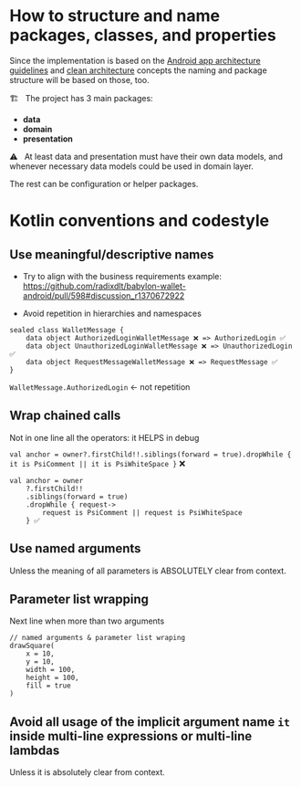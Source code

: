 # How to structure and name packages, classes, and properties
Since the implementation is based on the [Android app architecture guidelines](https://developer.android.com/topic/architecture) and [clean architecture](https://www.raywenderlich.com/3595916-clean-architecture-tutorial-for-android-getting-started) concepts
the naming and package structure will be based on those, too.

🏗️ &nbsp; The project has 3 main packages:
- **data**
- **domain**
- **presentation**

⚠️ &nbsp; At least data and presentation must have their own data models, and whenever necessary data models could be used in domain layer.

The rest can be configuration or helper packages.


# Kotlin conventions and codestyle
## Use meaningful/descriptive names 

- Try to align with the business requirements example: https://github.com/radixdlt/babylon-wallet-android/pull/598#discussion_r1370672922   

- Avoid repetition in hierarchies and namespaces
```
sealed class WalletMessage {
    data object AuthorizedLoginWalletMessage ❌ => AuthorizedLogin ✅
    data object UnauthorizedLoginWalletMessage ❌ => UnauthorizedLogin ✅
    data object RequestMessageWalletMessage ❌ => RequestMessage ✅
}
```

`WalletMessage.AuthorizedLogin` <- not repetition


## Wrap chained calls

Not in one line all the operators: it HELPS in debug

`val anchor = owner?.firstChild!!.siblings(forward = true).dropWhile { it is PsiComment || it is PsiWhiteSpace }` ❌
```
val anchor = owner
    ?.firstChild!!
    .siblings(forward = true)
    .dropWhile { request->
        request is PsiComment || request is PsiWhiteSpace 
    } ✅
```

## Use named arguments 

Unless the meaning of all parameters is ABSOLUTELY clear from context.


## Parameter list wrapping

Next line when more than two arguments
```
// named arguments & parameter list wraping
drawSquare(
	x = 10,
	y = 10,
	width = 100,
	height = 100,
	fill = true
)
```

## Avoid all usage of the implicit argument name `it` inside multi-line expressions or multi-line lambdas
Unless it is absolutely clear from context.


